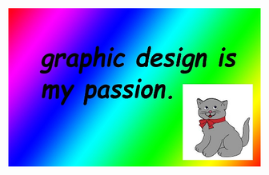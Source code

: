 <!-- "Hero" Header -->
<div align="center">
  <img src="https://github.com/AshwinKurup/AshwinKurup/blob/master/936.jpg" style="width=50% height=50%" alt="Hi There👋" />
  <br />
  <br />
  <br />
  <br />

</div>
<!--
**AshwinKurup/AshwinKurup** is a ✨ _special_ ✨ repository because its `README.md` (this file) appears on your GitHub profile.

Here are some ideas to get you started:

- 🔭 I’m currently working on ...
- 🌱 I’m currently learning ...
- 👯 I’m looking to collaborate on ...
- 🤔 I’m looking for help with ...
- 💬 Ask me about ...
- 📫 How to reach me: ...
- 😄 Pronouns: ...
- ⚡ Fun fact: ...
-->
